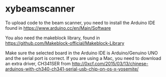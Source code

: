 # xybeamscanner
To upload code to the beam scanner, you need to install the Arduino IDE found in https://www.arduino.cc/en/Main/Software

You also need the makeblock library, found in https://github.com/Makeblock-official/Makeblock-Library

Make sure the selected board in the Arduino IDE is Arduino/Genuino UNO and the serial port is correct. If you are using a Mac, you need to download an extra driver, CH341SER from http://0xcf.com/2015/03/13/chinese-arduinos-with-ch340-ch341-serial-usb-chip-on-os-x-yosemite/
